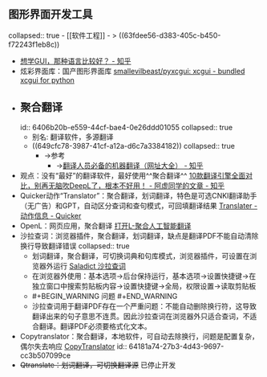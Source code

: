 ## 图形界面开发工具
collapsed:: true
	- [[软件工程]]
		- > ((63fdee56-d383-405c-b450-f72243f1eb8c))
- [想学GUI，那种语言比较好？ - 知乎](https://www.zhihu.com/question/325811564/answer/1351001203)
- 炫彩界面库：国产图形界面库 [smallevilbeast/pyxcgui: xcgui - bundled xcgui for python](https://github.com/smallevilbeast/pyxcgui)
- ## 聚合翻译
  id:: 6406b20b-e559-44cf-bae4-0e26ddd01055
  collapsed:: true
	- 别名: 翻译软件，多源翻译
	- ((649cfc78-3987-41cf-a12a-d6c7a3384182))
	  collapsed:: true
		- ->参考
			- ->[翻译人员必备的机器翻译（网址大全） - 知乎](https://zhuanlan.zhihu.com/p/476660918)
- 观点：没有“最好”的翻译软件，最好使用^^聚合翻译^^ [10款翻译引擎全面对比，别再无脑吹DeepL了，根本不好用！ - 阿虚同学的文章 - 知乎](https://zhuanlan.zhihu.com/p/392111897)
- Quicker动作“Translator”：聚合翻译，划词翻译，特色是可选CNKI翻译助手（无广告）和GPT，自动区分查词和查句模式，可回填翻译结果 [Translater - 动作信息 - Quicker](https://getquicker.net/Sharedaction?code=04393db9-f4bc-4871-7fb6-08db2506d1ed)
- OpenL：网页应用，聚合翻译 [打开L-聚合人工智能翻译](https://openl.club/)
- 沙拉查词：浏览器插件，聚合翻译，划词翻译，缺点是翻译PDF不能自动清除换行导致翻译错误
  collapsed:: true
	- 划词翻译，聚合翻译，可切换词典和句库模式，浏览器插件，可设置在浏览器外运行 [Saladict 沙拉查词](https://saladict.crimx.com/)
	- 在浏览器外使用：基本选项->后台保持运行，基本选项->设置快捷键->在独立窗口中搜索剪贴板内容->设置快捷键->全局，权限设置->读取剪贴板
	- #+BEGIN_WARNING
	  问题
	  #+END_WARNING
	- 沙拉查词用于翻译PDF存在一个严重问题：不能自动删除换行符，这导致翻译出来的句子意思不连贯。因此沙拉查词在浏览器外只适合查词，不适合翻译。翻译PDF必须要格式化文本。
- Copytranslator：聚合翻译，本地软件，可自动去除换行，问题是配置复杂，偶尔失去响应 [CopyTranslator](https://copytranslator.github.io/)
  id:: 64181a74-27b3-4d43-9697-cc3b507099ce
- ~~Qtranslate：划词翻译，可切换翻译源~~ 已停止开发